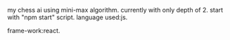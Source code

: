 my chess ai using mini-max algorithm.
currently with only depth of 2.
start with "npm start" script.
language used:js.

frame-work:react.
